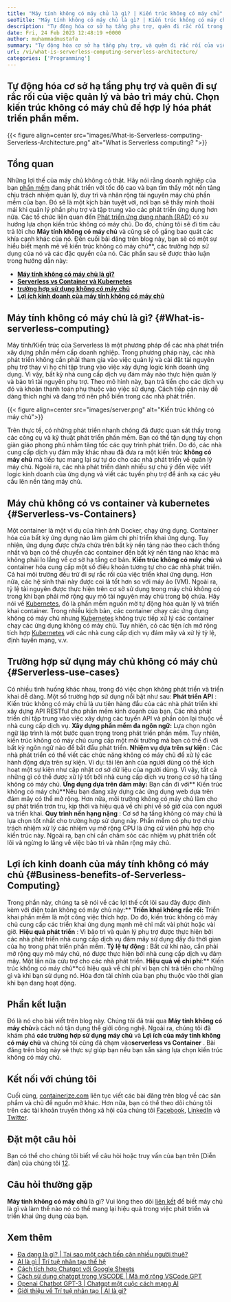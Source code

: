 ```yaml
---
title: "Máy tính không có máy chủ là gì? | Kiến trúc không có máy chủ" 
seoTitle: "Máy tính không có máy chủ là gì? | Kiến trúc không có máy chủ" 
description: "Tự động hóa cơ sở hạ tầng phụ trợ, quên đi rắc rối trong việc quản lý và bảo trì máy chủ. Chọn kiến ​​trúc không có máy chủ để hợp lý hóa phát triển phần mềm." 
date: Fri, 24 Feb 2023 12:48:19 +0000
author: muhammadmustafa
summary: "Tự động hóa cơ sở hạ tầng phụ trợ, và quên đi rắc rối của việc quản lý & amp; duy trì máy chủ. Chọn kiến ​​trúc không có máy chủ để hợp lý hóa phát triển phần mềm." 
url: /vi/what-is-serverless-computing-serverless-architecture/
categories: ['Programming']
---
```


## Tự động hóa cơ sở hạ tầng phụ trợ và quên đi sự rắc rối của việc quản lý và bảo trì máy chủ. Chọn kiến ​​trúc không có máy chủ để hợp lý hóa phát triển phần mềm.

{{< figure align=center src="images/What-is-Serverless-computing-Serverless-Architecture.png" alt="What is Serverless computing? ">}}


## Tổng quan
Những lợi thế của máy chủ không có thật. Hãy nói rằng doanh nghiệp của bạn [phần mềm][1] đang phát triển với tốc độ cao và bạn tìm thấy một nền tảng chịu trách nhiệm quản lý, duy trì và nhân rộng tài nguyên máy chủ phần mềm của bạn. Đó sẽ là một kịch bản tuyệt vời, nơi bạn sẽ thấy mình thoải mái khi quản lý phần phụ trợ và tập trung vào các phát triển ứng dụng hơn nữa. Các tổ chức liên quan đến [Phát triển ứng dụng nhanh (RAD)][2] có xu hướng lựa chọn kiến ​​trúc không có máy chủ. Do đó, chúng tôi sẽ đi tìm câu trả lời cho **Máy tính không có máy chủ** và cũng sẽ cố gắng bao quát các khía cạnh khác của nó. Đến cuối bài đăng trên blog này, bạn sẽ có một sự hiểu biết mạnh mẽ về kiến ​​trúc không có máy chủ**, các trường hợp sử dụng của nó và các đặc quyền của nó.
Các phần sau sẽ được thảo luận trong hướng dẫn này:
* **[Máy ​​tính không có máy chủ là gì?][3]** 
* [ **Serverless vs Container và Kubernetes** ][4]
* **[trường hợp sử dụng không có máy chủ][5]** 
* **[Lợi ích kinh doanh của máy tính không có máy chủ][6]** 

## Máy tính không có máy chủ là gì? {#What-is-serverless-computing}

Máy tính/Kiến trúc của Serverless là một phương pháp để các nhà phát triển xây dựng phần mềm cấp doanh nghiệp. Trong phương pháp này, các nhà phát triển không cần phải tham gia vào việc quản lý và cài đặt tài nguyên phụ trợ thay vì họ chỉ tập trung vào việc xây dựng logic kinh doanh ứng dụng. Vì vậy, bất kỳ nhà cung cấp dịch vụ đám mây nào thực hiện quản lý và bảo trì tài nguyên phụ trợ. Theo mô hình này, bạn trả tiền cho các dịch vụ đó và khoản thanh toán phụ thuộc vào việc sử dụng. Cách tiếp cận này dễ dàng thích nghi và đang trở nên phổ biến trong các nhà phát triển.

{{< figure align=center src="images/server.png" alt="Kiến trúc không có máy chủ">}}

Trên thực tế, có những phát triển nhanh chóng đã được quan sát thấy trong các công cụ và kỹ thuật phát triển phần mềm. Bạn có thể tận dụng tùy chọn giàn giáo phong phú nhằm tăng tốc các quy trình phát triển. Do đó, các nhà cung cấp dịch vụ đám mây khác nhau đã đưa ra một kiến ​​trúc **không có máy chủ** mà tiếp tục mang lại sự tự do cho các nhà phát triển về quản lý máy chủ. Ngoài ra, các nhà phát triển dành nhiều sự chú ý đến việc viết logic kinh doanh của ứng dụng và viết các tuyến phụ trợ để ánh xạ các yêu cầu lên nền tảng máy chủ.

## Máy chủ không có vs container và kubernetes {#Serverless-vs-Containers}

Một container là một ví dụ của hình ảnh Docker, chạy ứng dụng. Container hóa của bất kỳ ứng dụng nào làm giảm chi phí triển khai ứng dụng. Tuy nhiên, ứng dụng được chứa chứa trên bất kỳ nền tảng nào theo cách thống nhất và bạn có thể chuyển các container đến bất kỳ nền tảng nào khác mà không phải lo lắng về cơ sở hạ tầng cơ bản.
**Kiến trúc không có máy chủ** và container hóa cung cấp một số điều khoản tương tự cho các nhà phát triển. Cả hai môi trường đều trừ đi sự rắc rối của việc triển khai ứng dụng. Hơn nữa, các hệ sinh thái này được coi là tốt hơn so với máy ảo (VM). Ngoài ra, tỷ lệ tài nguyên được thực hiện trên cơ sở sử dụng trong máy chủ không có trong khi bạn phải mở rộng quy mô tài nguyên máy chủ trong bộ chứa.
Hãy nói về [Kubernetes][7], đó là phần mềm nguồn mở tự động hóa quản lý và triển khai container. Trong nhiều kịch bản, các container chạy các ứng dụng không có máy chủ nhưng [Kubernetes][7] không trực tiếp xử lý các container chạy các ứng dụng không có máy chủ. Tuy nhiên, có các tiện ích mở rộng tích hợp [Kubernetes][7] với các nhà cung cấp dịch vụ đám mây và xử lý tỷ lệ, định tuyến mạng, v.v.

## Trường hợp sử dụng máy chủ không có máy chủ {#Serverless-use-cases}

Có nhiều tình huống khác nhau, trong đó việc chọn không phát triển và triển khai dễ dàng. Một số trường hợp sử dụng nổi bật như sau:
**Phát triển API** : Kiến trúc không có máy chủ là ưu tiên hàng đầu của các nhà phát triển khi xây dựng API RESTful cho phần mềm kinh doanh của bạn. Các nhà phát triển chỉ tập trung vào việc xây dựng các tuyến API và phần còn lại thuộc về nhà cung cấp dịch vụ.
**Xây dựng phần mềm đa ngôn ngữ:**  Lựa chọn ngôn ngữ lập trình là một bước quan trọng trong phát triển phần mềm. Tuy nhiên, kiến ​​trúc không có máy chủ cung cấp một môi trường mà bạn có thể đi với bất kỳ ngôn ngữ nào để bắt đầu phát triển.
**Nhiệm vụ dựa trên sự kiện** : Các nhà phát triển có thể viết các chức năng không có máy chủ để xử lý các hành động dựa trên sự kiện. Ví dụ: tải lên ảnh của người dùng có thể kích hoạt một sự kiện như cập nhật cơ sở dữ liệu của người dùng. Vì vậy, tất cả những gì có thể được xử lý tốt bởi nhà cung cấp dịch vụ trong cơ sở hạ tầng không có máy chủ.
**Ứng dụng dựa trên đám mây:** Bạn cần đi với** Kiến trúc không có máy chủ**Nếu bạn đang xây dựng các ứng dụng web dựa trên đám mây có thể mở rộng. Hơn nữa, môi trường không có máy chủ làm cho sự phát triển trơn tru, kịp thời và hiệu quả về chi phí về số giờ của con người và triển khai.
**Quy trình nền hạng nặng** : Cơ sở hạ tầng không có máy chủ là lựa chọn tốt nhất cho trường hợp sử dụng này. Phần mềm có phụ trợ chịu trách nhiệm xử lý các nhiệm vụ mở rộng CPU là ứng cử viên phù hợp cho kiến ​​trúc này. Ngoài ra, bạn chỉ cần chăm sóc các nhiệm vụ phát triển cốt lõi và ngừng lo lắng về việc bảo trì và nhân rộng máy chủ.

## Lợi ích kinh doanh của máy tính không có máy chủ {#Business-benefits-of-Serverless-Computing}

Trong phần này, chúng ta sẽ nói về các lợi thế cốt lõi sau đây được đính kèm với điện toán không có máy chủ này:** 
**Triển khai không rắc rối:**  Triển khai phần mềm là một công việc thích hợp. Do đó, kiến ​​trúc không có máy chủ cung cấp các triển khai ứng dụng mạnh mẽ chỉ mất vài phút hoặc vài giờ.
**Hiệu quả phát triển** : Vì bảo trì và quản lý phụ trợ được thực hiện bởi các nhà phát triển nhà cung cấp dịch vụ đám mây sử dụng đầy đủ thời gian của họ trong phát triển phần mềm.
**Tỷ lệ tự động** : Bất cứ khi nào, cần phải mở rộng quy mô máy chủ, nó được thực hiện bởi nhà cung cấp dịch vụ đám mây. Một lần nữa cứu trợ cho các nhà phát triển.
**Hiệu quả về chi phí**:**  Kiến trúc không có máy chủ**có hiệu quả về chi phí vì bạn chỉ trả tiền cho những gì và khi bạn sử dụng nó. Hóa đơn tài chính của bạn phụ thuộc vào thời gian khi bạn đang hoạt động.

## Phần kết luận
Đó là nó cho bài viết trên blog này. Chúng tôi đã trải qua **Máy tính không có máy chủ**và cách nó tận dụng thế giới công nghệ. Ngoài ra, chúng tôi đã khám phá **các trường hợp sử dụng máy chủ** và **Lợi ích của máy tính không có máy chủ** và chúng tôi cũng đã chạm vào**serverless vs Container** . Bài đăng trên blog này sẽ thực sự giúp bạn nếu bạn sẵn sàng lựa chọn kiến ​​trúc không có máy chủ.

## Kết nối với chúng tôi
Cuối cùng, [containerize.com][8] liên tục viết các bài đăng trên blog về các sản phẩm và chủ đề nguồn mở khác. Hơn nữa, bạn có thể theo dõi chúng tôi trên các tài khoản truyền thông xã hội của chúng tôi [Facebook][9], [LinkedIn][10] và [Twitter][11].

## Đặt một câu hỏi
Bạn có thể cho chúng tôi biết về câu hỏi hoặc truy vấn của bạn trên [Diễn đàn] của chúng tôi [12].

## Câu hỏi thường gặp
**Máy tính không có máy chủ** là gì?
Vui lòng theo dõi [liên kết][3] để biết máy chủ là gì và làm thế nào nó có thể mang lại hiệu quả trong việc phát triển và triển khai ứng dụng của bạn.

## Xem thêm
  * [Đa dạng là gì? | Tại sao một cách tiếp cận nhiều người thuê?][13]
  * [AI là gì | Trí tuệ nhân tạo thế hệ][14]
  * [Cách tích hợp Chatgpt với Google Sheets][15]
  * [Cách sử dụng chatgpt trong VSCODE | Mã mở rộng VSCode GPT][16]
  * [Openai Chatbot GPT-3 | Chatgpt một cuộc cách mạng AI][17]
  * [Giới thiệu về Trí tuệ nhân tạo | AI là gì?][18]



[1]: https://products.containerize.com/
[2]: https://products.containerize.com/rad/
[3]: #What-is-serverless-computing
[4]: #Serverless-vs-Containers
[5]: #Serverless-use-cases
[6]: #Business-benefits-of-Serverless-Computing
[7]: https://products.containerize.com/devops/kubernetes/
[8]: https://www.containerize.com/
[9]: https://web.facebook.com/containerize
[10]: https://www.linkedin.com/company/containerize/
[11]: https://twitter.com/containerize_co
[12]: https://forum.containerize.com/
[13]: https://blog.containerize.com/programming/what-is-multitenancy-why-a-multi-tenant-approach-2/
[14]: https://blog.containerize.com/artificial-intelligence/what-is-generative-ai-generative-artificial-intelligence/
[15]: https://blog.containerize.com/artificial-intelligence/integrate-chatgpt-with-google-sheets/
[16]: https://blog.containerize.com/artificial-intelligence/how-to-use-chatgpt-in-vscode-the-vscode-extension-codegpt/
[17]: https://blog.containerize.com/artificial-intelligence/what-is-openai-chatbot-gpt-3-chatgpt-an-ai-revolution/
[18]: https://blog.containerize.com/artificial-intelligence/an-introduction-to-artificial-intelligence-what-is-ai/
